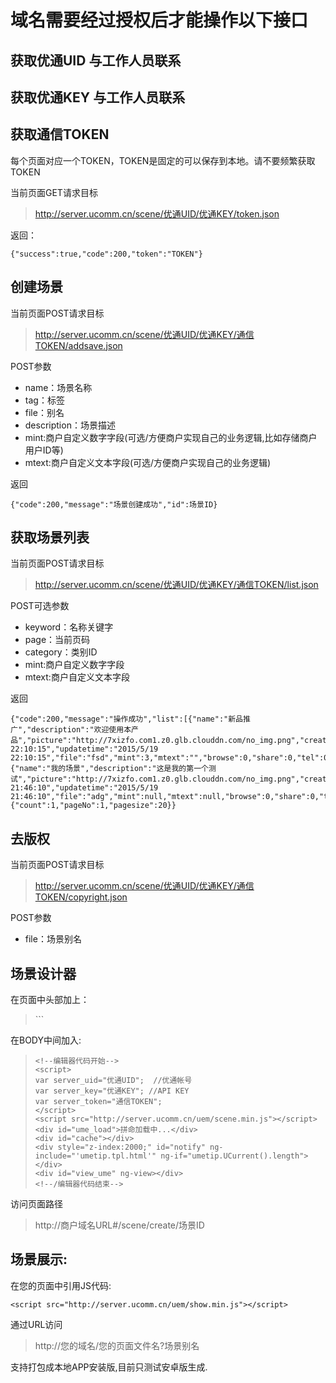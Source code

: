 # 域名需要经过授权后才能操作以下接口 #

## 获取优通UID 与工作人员联系 ##

## 获取优通KEY 与工作人员联系 ##

## **获取通信TOKEN** ##

每个页面对应一个TOKEN，TOKEN是固定的可以保存到本地。请不要频繁获取TOKEN

当前页面GET请求目标  
> http://server.ucomm.cn/scene/优通UID/优通KEY/token.json

返回：

    {"success":true,"code":200,"token":"TOKEN"}


## 创建场景 ##

当前页面POST请求目标
> http://server.ucomm.cn/scene/优通UID/优通KEY/通信TOKEN/addsave.json

POST参数

* name：场景名称
* tag：标签
* file：别名
* description：场景描述
* mint:商户自定义数字字段(可选/方便商户实现自己的业务逻辑,比如存储商户用户ID等)
* mtext:商户自定义文本字段(可选/方便商户实现自己的业务逻辑)

返回

    {"code":200,"message":"场景创建成功","id":场景ID}

## 获取场景列表 ##

当前页面POST请求目标
> http://server.ucomm.cn/scene/优通UID/优通KEY/通信TOKEN/list.json

POST可选参数

* keyword：名称关键字
* page：当前页码
* category：类别ID
* mint:商户自定义数字字段
* mtext:商户自定义文本字段

返回

    {"code":200,"message":"操作成功","list":[{"name":"新品推广","description":"欢迎使用本产品","picture":"http://7xizfo.com1.z0.glb.clouddn.com/no_img.png","creationtime":"2015/5/19 22:10:15","updatetime":"2015/5/19 22:10:15","file":"fsd","mint":3,"mtext":"","browse":0,"share":0,"tel":0,"copyright":"0"},{"name":"我的场景","description":"这是我的第一个测试","picture":"http://7xizfo.com1.z0.glb.clouddn.com/no_img.png","creationtime":"2015/5/19 21:46:10","updatetime":"2015/5/19 21:46:10","file":"adg","mint":null,"mtext":null,"browse":0,"share":0,"tel":0,"copyright":"0"}],"page":{"count":1,"pageNo":1,"pagesize":20}}

## 去版权 ##

当前页面POST请求目标
> http://server.ucomm.cn/scene/优通UID/优通KEY/通信TOKEN/copyright.json

POST参数

* file：场景别名

## 场景设计器 ##

在页面中头部加上：

>  `<html lang="en" ng-app="app" ng-controller="AppCtrl">``

在BODY中间加入:
>     <!--编辑器代码开始-->
>     <script>
>     var server_uid="优通UID";  //优通帐号
>     var server_key="优通KEY"; //API KEY
>     var server_token="通信TOKEN";   
>     </script>
>     <script src="http://server.ucomm.cn/uem/scene.min.js"></script>
>     <div id="ume_load">拼命加载中...</div>
>     <div id="cache"></div>
>     <div style="z-index:2000;" id="notify" ng-include="'umetip.tpl.html'" ng-if="umetip.UCurrent().length"></div>
>     <div id="view_ume" ng-view></div>
>     <!--/编辑器代码结束-->

访问页面路径

> http://商户域名URL#/scene/create/场景ID
    

## 场景展示: ##


在您的页面中引用JS代码:

    <script src="http://server.ucomm.cn/uem/show.min.js"></script>

通过URL访问 

> http://您的域名/您的页面文件名?场景别名

支持打包成本地APP安装版,目前只测试安卓版生成.
